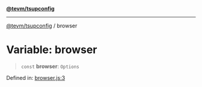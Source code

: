 [**@tevm/tsupconfig**](../README.md)

***

[@tevm/tsupconfig](../globals.md) / browser

# Variable: browser

> `const` **browser**: `Options`

Defined in: [browser.js:3](https://github.com/evmts/tevm-monorepo/blob/main/configs/tsupconfig/src/browser.js#L3)

